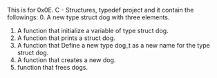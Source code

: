 This is for 0x0E. C - Structures, typedef project and it contain the followings:
0. A new type struct dog with three elements.
1. A function that initialize a variable of type struct dog.
2. A function that prints a struct dog.
3. A function that Define a new type dog_t as a new name for the type struct dog.
4. A function that creates a new dog.
5. function that frees dogs.
